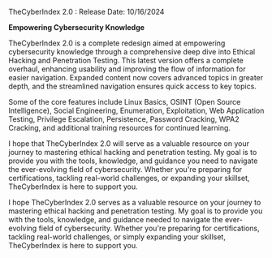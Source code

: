 TheCyberIndex 2.0 : Release Date: 10/16/2024

**Empowering Cybersecurity Knowledge**

TheCyberIndex 2.0 is a complete redesign aimed at empowering cybersecurity knowledge through a comprehensive deep dive into Ethical Hacking and Penetration Testing. This latest version offers a complete overhaul, enhancing usability and improving the flow of information for easier navigation. Expanded content now covers advanced topics in greater depth, and the streamlined navigation ensures quick access to key topics.

Some of the core features include Linux Basics, OSINT (Open Source Intelligence), Social Engineering, Enumeration, Exploitation, Web Application Testing, Privilege Escalation, Persistence, Password Cracking, WPA2 Cracking, and additional training resources for continued learning.

I hope that TheCyberIndex 2.0 will serve as a valuable resource on your journey to mastering ethical hacking and penetration testing. My goal is to provide you with the tools, knowledge, and guidance you need to navigate the ever-evolving field of cybersecurity. Whether you're preparing for certifications, tackling real-world challenges, or expanding your skillset, TheCyberIndex is here to support you.

I hope TheCyberIndex 2.0 serves as a valuable resource on your journey to mastering ethical hacking and penetration testing.
My goal is to provide you with the tools, knowledge, and guidance needed to navigate the ever-evolving field of cybersecurity.
Whether you're preparing for certifications, tackling real-world challenges, or simply expanding your skillset, TheCyberIndex is here to support you.


